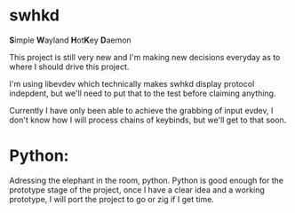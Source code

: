 # swhkd
**S**imple **W**ayland **H**ot**K**ey **D**aemon


This project is still very new and I'm making new decisions everyday as to where I should drive this project.

I'm using libevdev which technically makes swhkd display protocol indepdent, but we'll need to put that to the test before claiming anything.

Currently I have only been able to achieve the grabbing of input evdev, I don't know how I will process chains of keybinds, but we'll get to that soon.


# Python:
Adressing the elephant in the room, python. Python is good enough for the prototype stage of the project, once I have a clear idea and a working prototype, 
I will port the project to go or zig if I get time.
